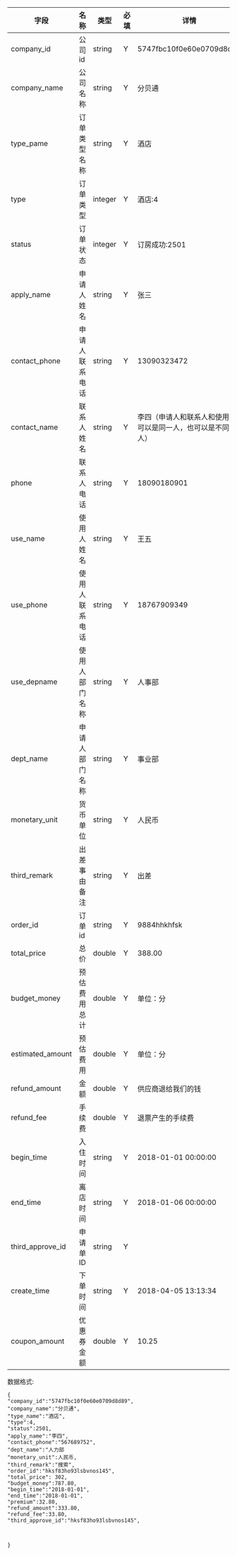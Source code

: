 字段|名称|类型|必填|详情
----|----|---|---|---
company_id |公司id|string| Y | 5747fbc10f0e60e0709d8d89
company_name | 公司名称|string|Y|分贝通
type_pame |订单类型名称 |string| Y |酒店
type |订单类型| integer | Y |酒店:4
status |订单状态|integer| Y |订房成功:2501
apply_name|申请人姓名|string |Y|张三
contact_phone|申请人联系电话|string|Y|13090323472
contact_name|联系人姓名|string |Y|李四（申请人和联系人和使用人可以是同一人，也可以是不同的人）
phone|联系人电话|string|Y|18090180901
use_name|使用人姓名|string |Y|王五
use_phone|使用人联系电话|string|Y|18767909349
use_depname|使用人部门名称|string|Y|人事部
dept_name|申请人部门名称|string |Y|事业部
monetary_unit|货币单位|string |Y|人民币
third_remark|出差事由备注|string|Y|出差
order_id |订单id|string| Y |9884hhkhfsk
total_price |总价 | double| Y |388.00
budget_money|预估费用总计|double |Y|单位：分
estimated_amount|预估费用|double |Y|单位：分
refund_amount| 金额|double|Y|供应商退给我们的钱
refund_fee|手续费|double|Y|退票产生的手续费
begin_time|入住时间|string|Y|2018-01-01 00:00:00
end_time|离店时间|string|Y|2018-01-06 00:00:00
third_approve_id|申请单ID|string|Y||
create_time | 下单时间 | string | Y |2018-04-05 13:13:34|
coupon_amount | 优惠券金额 | double | Y |10.25|





数据格式:


```
{
"company_id":"5747fbc10f0e60e0709d8d89",
"company_name":"分贝通",
"type_name":"酒店",
"type":4,
"status":2501,
"apply_name":"李四",
"contact_phone":"567689752",
"dept_name":"人力部
"monetary_unit":人民币,
"third_remark":"搜索",
"order_id":"hksf83ho93lsbvnos145",
"total_price": 302,
"budget_money":787.80,
"begin_time":"2018-01-01",
"end_time":"2018-01-01",
"premium":32.80,
"refund_amount":333.80,
"refund_fee":33.80,
"third_approve_id":"hksf83ho93lsbvnos145",



}





```

